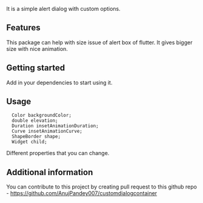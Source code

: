 It is a simple alert dialog with custom options.

## Features

This package can help with size issue of alert box of flutter. It gives bigger size with nice animation.

## Getting started

Add in your dependencies to start using it.

## Usage

```
  Color backgroundColor;
  double elevation;
  Duration insetAnimationDuration;
  Curve insetAnimationCurve;
  ShapeBorder shape;
  Widget child;
```

Different properties that you can change.

## Additional information

You can contribute to this project by creating pull request to this github repo -
https://github.com/AnujPandey007/customdialogcontainer
